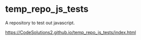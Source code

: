 # temp_repo_js_tests

A repository to test out javascript.


https://CodeSolutions2.github.io/temp_repo_js_tests/index.html
